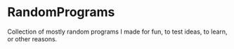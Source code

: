 # RandomPrograms
Collection of mostly random programs I made for fun, to test ideas, to learn, or other reasons.

